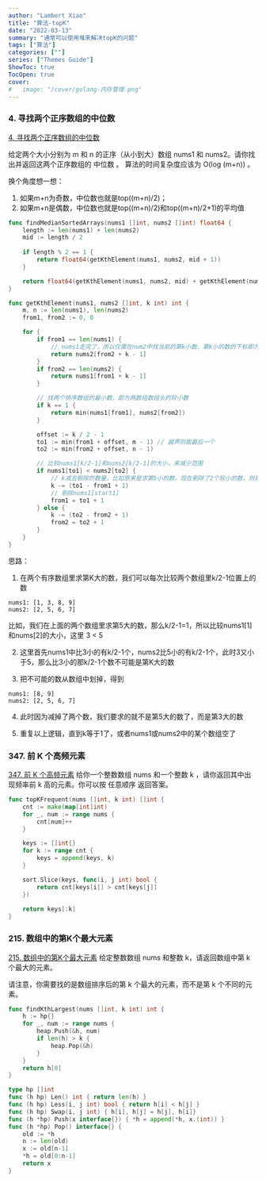 ```yaml
---
author: "Lambert Xiao"
title: "算法-topK"
date: "2022-03-13"
summary: "通常可以使用堆来解决topK的问题"
tags: ["算法"]
categories: [""]
series: ["Themes Guide"]
ShowToc: true
TocOpen: true
cover:
#   image: "/cover/golang-内存管理.png"
---
```


### 4. 寻找两个正序数组的中位数

[4. 寻找两个正序数组的中位数](https://leetcode-cn.com/problems/median-of-two-sorted-arrays/)

给定两个大小分别为 m 和 n 的正序（从小到大）数组 nums1 和 nums2。请你找出并返回这两个正序数组的 中位数 。
算法的时间复杂度应该为 O(log (m+n)) 。

换个角度想一想：

1. 如果m+n为奇数，中位数也就是top((m+n)/2)；
2. 如果m+n是偶数，中位数也就是top((m+n)/2)和top((m+n)/2+1)的平均值

```go
func findMedianSortedArrays(nums1 []int, nums2 []int) float64 {
    length := len(nums1) + len(nums2)
    mid := length / 2
    
    if length % 2 == 1 {
        return float64(getKthElement(nums1, nums2, mid + 1))
    } 

    return float64(getKthElement(nums1, nums2, mid) + getKthElement(nums1, nums2, mid+1)) * 0.5
}

func getKthElement(nums1, nums2 []int, k int) int {
    m, n := len(nums1), len(nums2)
    from1, from2 := 0, 0 

    for {
        if from1 == len(nums1) {
            // nums1走完了，所以仅需在num2中找当前的第k小数，第k小的数的下标即为k - 1, 但需要从start点偏移而来
            return nums2[from2 + k - 1]
        }
        if from2 == len(nums2) {
            return nums1[from1 + k - 1]
        }

        // 找两个排序数组的最小数，即为两数组数组头的较小数
        if k == 1 {
            return min(nums1[from1], nums2[from2])
        }

        offset := k / 2 - 1
        to1 := min(from1 + offset, m - 1) // 越界则取最后一个
        to2 := min(from2 + offset, n - 1)

        // 比较nums1[k/2-1]和nums2[k/2-1]的大小，来减少范围
        if nums1[to1] < nums2[to2] {
            // k减去剔除的数量，比如原来是求第5小的数，现在剔除了2个较小的数，则目前应该求第3小的数了
            k -= (to1 - from1 + 1)
            // 剔除nums1[start1]
            from1 = to1 + 1
        } else {
            k -= (to2 - from2 + 1)
            from2 = to2 + 1
        }
    }
}
```

思路：

1. 在两个有序数组里求第K大的数，我们可以每次比较两个数组里k/2-1位置上的数

```
nums1: [1, 3, 8, 9]
nums2: [2, 5, 6, 7]
```

比如，我们在上面的两个数组里求第5大的数，那么k/2-1=1，所以比较nums1[1]和nums[2]的大小，这里 3 < 5

2. 这里首先nums1中比3小的有k/2-1个，nums2比5小的有k/2-1个，此时3又小于5，那么比3小的那k/2-1个数不可能是第K大的数

3. 把不可能的数从数组中划掉，得到

```
nums1: [8, 9]
nums2: [2, 5, 6, 7]
```

4. 此时因为减掉了两个数，我们要求的就不是第5大的数了，而是第3大的数

5. 重复以上逻辑，直到k等于1了，或者nums1或nums2中的某个数组空了


### 347. 前 K 个高频元素

[347. 前 K 个高频元素](https://leetcode-cn.com/problems/top-k-frequent-elements/)
给你一个整数数组 nums 和一个整数 k ，请你返回其中出现频率前 k 高的元素。你可以按 任意顺序 返回答案。

```go
func topKFrequent(nums []int, k int) []int {
    cnt := make(map[int]int)
    for _, num := range nums {
        cnt[num]++
    }

    keys := []int{}
    for k := range cnt {
        keys = append(keys, k)
    }

    sort.Slice(keys, func(i, j int) bool {
        return cnt[keys[i]] > cnt[keys[j]]
    })
    
    return keys[:k]
}
```

### 215. 数组中的第K个最大元素

[215. 数组中的第K个最大元素](https://leetcode-cn.com/problems/kth-largest-element-in-an-array/)
给定整数数组 nums 和整数 k，请返回数组中第 k 个最大的元素。

请注意，你需要找的是数组排序后的第 k 个最大的元素，而不是第 k 个不同的元素。

```go
func findKthLargest(nums []int, k int) int {
    h := hp{}
    for _, num := range nums {
        heap.Push(&h, num)
        if len(h) > k {
            heap.Pop(&h)
        }
    }
    return h[0]
}

type hp []int
func (h hp) Len() int { return len(h) }
func (h hp) Less(i, j int) bool { return h[i] < h[j] }
func (h hp) Swap(i, j int) { h[i], h[j] = h[j], h[i]} 
func (h *hp) Push(x interface{}) { *h = append(*h, x.(int)) }
func (h *hp) Pop() interface{} {
    old := *h
	n := len(old)
	x := old[n-1]
	*h = old[0:n-1]
	return x
}
```
